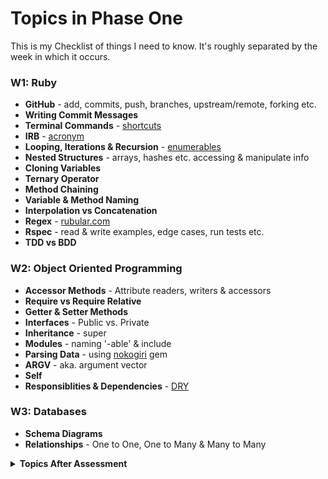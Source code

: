# Topics in Phase One

This is my Checklist of things I need to know. It's roughly separated by the week in which it occurs.

### W1: Ruby
* **GitHub** - add, commits, push, branches, upstream/remote, forking etc.
* **Writing Commit Messages**
* **Terminal Commands** - [shortcuts](shortcuts.md)
* **IRB** - [acronym](https://docs.google.com/spreadsheets/d/1jbE01iIeYKw7dstl5q2TfdUceCEKdTFKrC9itn0CV_Y/edit?usp=sharing)
* **Looping, Iterations & Recursion** - [enumerables](enumerables.md)
* **Nested Structures** - arrays, hashes etc. accessing & manipulate info
* **Cloning Variables**
* **Ternary Operator**
* **Method Chaining**
* **Variable & Method Naming**
* **Interpolation vs Concatenation**
* **Regex** - [rubular.com](http://rubular.com/)
* **Rspec** - read & write examples, edge cases, run tests etc.
* **TDD vs BDD**

### W2: Object Oriented Programming

* **Accessor Methods** - Attribute readers, writers & accessors
* **Require vs Require Relative**
* **Getter & Setter Methods**
* **Interfaces** - Public vs. Private
* **Inheritance** - super
* **Modules** - naming '-able' & include
* **Parsing Data** - using [nokogiri](programs.md) gem
* **ARGV** - aka. argument vector
* **Self**
* **Responsiblities & Dependencies** - [DRY](https://docs.google.com/spreadsheets/d/1jbE01iIeYKw7dstl5q2TfdUceCEKdTFKrC9itn0CV_Y/edit?usp=sharing)

### W3: Databases

* **Schema Diagrams**
* **Relationships** - One to One, One to Many & Many to Many

<details>
  <summary><b>Topics After Assessment</b></summary>
  <br>* **SQL** - queries</br>
  <br>* **Active Record** - Migrations, Models, Control-Code</br>
  <br>* **AR Naming Conventions** - (bat-shit crazy)</br>
</details>

